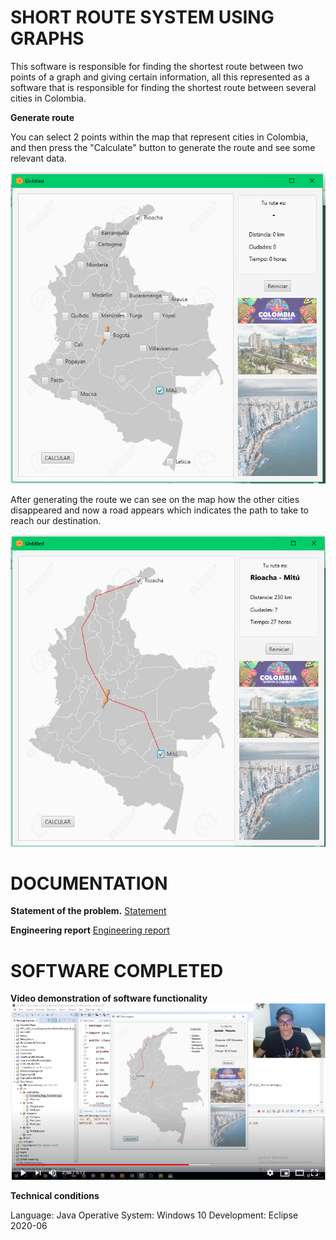 # SHORT ROUTE SYSTEM USING GRAPHS

This software is responsible for finding the shortest route between two points of a graph and giving certain information, all this represented as a software that is responsible for finding the shortest route between several cities in Colombia.

**Generate route**

You can select 2 points within the map that represent cities in Colombia, and then press the "Calculate" button to generate the route and see some relevant data.

![generate route](https://raw.githubusercontent.com/duvanovik/Tarea3/master/resources/readme1.png)

After generating the route we can see on the map how the other cities disappeared and now a road appears which indicates the path to take to reach our destination.

![generate route](https://raw.githubusercontent.com/duvanovik/Tarea3/master/resources/readme2.png)

# DOCUMENTATION


**Statement of the problem.**
[Statement](https://github.com/duvanovik/Tarea3/blob/master/docs/Enunciado%20del%20problema.docx)


**Engineering report**
[Engineering report](https://github.com/duvanovik/Tarea3/blob/master/docs/Enunciado%20del%20problema.docx)


# SOFTWARE COMPLETED

**Video demonstration of software functionality**
[![Watch the video](https://raw.githubusercontent.com/duvanovik/Tarea3/master/resources/readmeMiniatura.png)](https://www.youtube.com/watch?v=16zqCwan4t8&feature=youtu.be)


**Technical conditions**

Language: Java
Operative System: Windows 10
Development: Eclipse 2020-06
